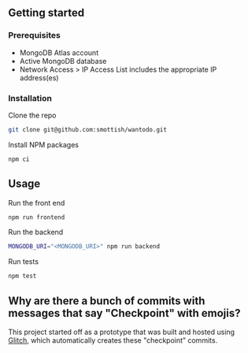 ## Getting started

### Prerequisites

- MongoDB Atlas account
- Active MongoDB database
- Network Access > IP Access List includes the appropriate IP address(es)

### Installation

Clone the repo
```sh
git clone git@github.com:smottish/wantodo.git
```

Install NPM packages
```sh
npm ci
```

## Usage

Run the front end
```sh
npm run frontend
```

Run the backend
```sh
MONGODB_URI="<MONGODB_URI>" npm run backend
```

Run tests
```sh
npm test
```

## Why are there a bunch of commits with messages that say "Checkpoint" with emojis?
This project started off as a prototype that was built and hosted using [Glitch](https://glitch.com/), which automatically creates these "checkpoint" commits.
